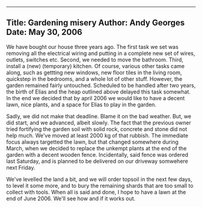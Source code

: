 -----
Title:  Gardening misery
Author: Andy Georges
Date: May 30, 2006
-----







We have bought our house three years ago. The first task we set was
removing all the electrical wiring and putting in a complete new set of
wires, outlets, switches etc. Second, we needed to move the bathroom.
Third, install a (new) (temporary) kitchen. Of course, various other
tasks came along, such as gettting new windows, new floor tiles in the
living room, quickstep in the bedrooms, and a whole lot of other stuff.
However, the garden remained fairly untouched. Scheduled to be handled
after two years, the birth of Elias and the heap outlined above delayed
this task somewhat. In the end we decided that by april 2006 we would
like to have a decent lawn, nice plants, and a space for Elias to play
in the garden.


Sadly, we did not make that deadline. Blame it on the bad weather. But,
we did start, and we advanced, albeit slowly. The fact that the previous
owner tried fortifying the garden soil with solid rock, concrete and
stone did not help much. We've moved at least 2000 kg of that rubbish.
The immediate focus always targetted the lawn, but that changed
somewhere during March, when we decided to replace the unkempt plants at
the end of the garden with a decent wooden fence. Incidentally, said
fence was ordered last Saturday, and is planned to be delivered on our
driveway somwehere next Friday.


We've levelled the land a bit, and we will order topsoil in the next few
days, to level it some more, and to bury the remaining shards that are
too small to collect with tools. When all is said and done, I hope to
have a lawn at the end of June 2006. We'll see how and if it works out.




